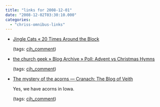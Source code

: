```yaml
---
title: "links for 2008-12-01"
date: "2008-12-02T03:30:10.000"
categories: 
  - "chriss-omnibus-links"
---
```


- [Jingle Cats « 20 Times Around the Block](http://ochuk.wordpress.com/2008/12/01/jingle-cats/#comment-1291)
    
    (tags: [cjh\_comment](http://delicious.com/hubbsc/cjh_comment))
    
- [the church geek » Blog Archive » Poll: Advent vs Christmas Hymns](http://www.thechurchgeek.com/archives/952#comment-27844)
    
    (tags: [cjh\_comment](http://delicious.com/hubbsc/cjh_comment))
    
- [The mystery of the acorns — Cranach: The Blog of Veith](http://www.geneveith.com/the-mystery-of-the-acorns/_1143/#comment-35986)
    
    Yes, we have acorns in Iowa.
    
    (tags: [cjh\_comment](http://delicious.com/hubbsc/cjh_comment))
